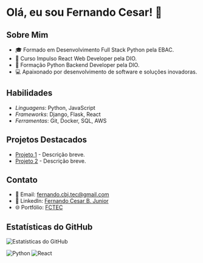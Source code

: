 # Olá, eu sou Fernando Cesar! 👋

## Sobre Mim
- 🎓 Formado em Desenvolvimento Full Stack Python pela EBAC.
- 🚀 Curso Impulso React Web Developer pela DIO.
- 🐍 Formação Python Backend Developer pela DIO.
- 💻 Apaixonado por desenvolvimento de software e soluções inovadoras.

## Habilidades
- *Linguagens*: Python, JavaScript
- *Frameworks*: Django, Flask, React
- *Ferramentas*: Git, Docker, SQL, AWS

## Projetos Destacados
- [Projeto 1](link) - Descrição breve.
- [Projeto 2](link) - Descrição breve.

## Contato
- 📧 Email: fernando.cbj.tec@gmail.com
- 🔗 LinkedIn: [Fernando Cesar B. Junior](https://br.linkedin.com/in/fernando-cesar-botelho-junior)
- 🌐 Portfólio: [FCTEC](https://fctec.dev.com)

## Estatísticas do GitHub
![Estatísticas do GitHub](https://github-readme-stats.vercel.app/api?username=Fernando-cbj-Tec&show_icons=true&theme=radical)

![Python](https://img.shields.io/badge/Python-3776AB?style=for-the-badge&logo=python&logoColor=white)
![React](https://img.shields.io/badge/React-20232A?style=for-the-badge&logo=react&logoColor=61DAFB)
<!---
Fernando-cbj-Tec/Fernando-cbj-Tec is a ✨ special ✨ repository because its README.md (this file) appears on your GitHub profile.
You can click the Preview link to take a look at your changes.
--->
<!--
**Fernando-Psy/Fernando-Psy** is a ✨ _special_ ✨ repository because its `README.md` (this file) appears on your GitHub profile.

Here are some ideas to get you started:

- 🔭 I’m currently working on ...
- 🌱 I’m currently learning ...
- 👯 I’m looking to collaborate on ...
- 🤔 I’m looking for help with ...
- 💬 Ask me about ...
- 📫 How to reach me: ...
- 😄 Pronouns: ...
- ⚡ Fun fact: ...
-->
